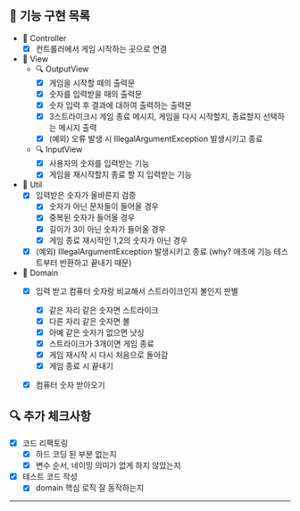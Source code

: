 ## 🚀 기능 구현 목록


- 📌 Controller
    - [X] 컨트롤러에서 게임 시작하는 곳으로 연결

- 📌 View
    - 🔍 OutputView
        - [X] 게임을 시작할 때의 출력문
        - [X] 숫자를 입력받을 때의 출력문
        - [X] 숫자 입력 후 결과에 대하여 출력하는 출력문
        - [X] 3스트라이크시 게임 종료 메시지, 게임을 다시 시작할지, 종료할지 선택하는 메시지 출력
        - [X] (예외) 오류 발생 시 IllegalArgumentException 발생시키고 종료
    - 🔍 InputView
        - [X] 사용자의 숫자를 입력받는 기능
        - [X] 게임을 재시작할지 종료 할 지 입력받는 기능

- 📌 Util
    - [X] 입력받은 숫자가 올바른지 검증
        - [X] 숫자가 아닌 문자들이 들어올 경우
        - [X] 중복된 숫자가 들어올 경우
        - [X] 길이가 3이 아닌 숫자가 들어올 경우
        - [X] 게임 종료 재시작인 1,2의 숫자가 아닌 경우
    - [X] (예외) IllegalArgumentException 발생시키고 종료 (why? 애초에 기능 테스트부터 반환하고 끝내기 때문)

- 📌 Domain
    - [X] 입력 받고 컴퓨터 숫자랑 비교해서 스트라이크인지 볼인지 판별
        - [X] 같은 자리 같은 숫자면 스트라이크
        - [X] 다른 자리 같은 숫자면 볼
        - [X] 아예 같은 숫자가 없으면 낫싱
        - [X] 스트라이크가 3개이면 게임 종료
        - [X] 게임 재시작 시 다시 처음으로 돌아감
        - [X] 게임 종료 시 끝내기
    - [X] 컴퓨터 숫자 받아오기


## 🔍 추가 체크사항
- [X] 코드 리팩토링
    - [X] 하드 코딩 된 부분 없는지
    - [X] 변수 순서, 네이밍 의미가 없게 하지 않았는지
- [X] 테스트 코드 작성
    - [X] domain 핵심 로직 잘 동작하는지
---
